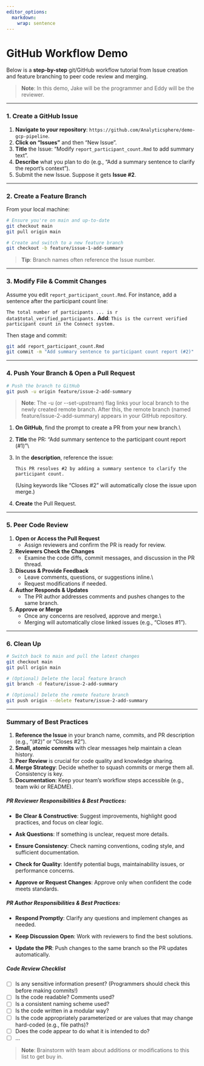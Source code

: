 ```yaml
---
editor_options: 
  markdown: 
    wrap: sentence
---
```


# GitHub Workflow Demo

Below is a **step-by-step** git/GitHub workflow tutorial from Issue creation and feature branching to peer code review and merging.

> **Note**: In this demo, Jake will be the programmer and Eddy will be the reviewer.

------------------------------------------------------------------------

### 1. Create a GitHub Issue

1.  **Navigate to your repository**: `https://github.com/Analyticsphere/demo-gcp-pipeline`.
2.  **Click on “Issues”** and then “New Issue”.
3.  **Title** the Issue: “Modify `report_participant_count.Rmd` to add summary text”.
4.  **Describe** what you plan to do (e.g., “Add a summary sentence to clarify the report’s context”).
5.  Submit the new Issue. Suppose it gets **Issue #2**.

------------------------------------------------------------------------

### 2. Create a Feature Branch

From your local machine:

``` bash
# Ensure you're on main and up-to-date
git checkout main
git pull origin main

# Create and switch to a new feature branch
git checkout -b feature/issue-1-add-summary
```

> **Tip**: Branch names often reference the Issue number.

------------------------------------------------------------------------

### 3. Modify File & Commit Changes

Assume you edit `report_participant_count.Rmd`.
For instance, add a sentence after the participant count line:

`The total number of participants ... is r data$total_verified_participants.` **Add**: `This is the current verified participant count in the Connect system.`

Then stage and commit:

``` bash
git add report_participant_count.Rmd
git commit -m "Add summary sentence to participant count report (#2)"
```

------------------------------------------------------------------------

### 4. Push Your Branch & Open a Pull Request

``` bash
# Push the branch to GitHub
git push -u origin feature/issue-2-add-summary
```
> **Note**: The -u (or --set-upstream) flag links your local branch to the newly created remote branch. After this, the remote branch (named feature/issue-2-add-summary) appears in your GitHub repository.

1.  **On GitHub**, find the prompt to create a PR from your new branch.\

2.  **Title** the PR: “Add summary sentence to the participant count report (#1)”\

3.  In the **description**, reference the issue:

    `This PR resolves #2 by adding a summary sentence to clarify the participant count.`

    (Using keywords like “Closes #2” will automatically close the issue upon merge.)

4.  **Create** the Pull Request.

------------------------------------------------------------------------

### 5. Peer Code Review

1.  **Open or Access the Pull Request**
    -   Assign reviewers and confirm the PR is ready for review.
2.  **Reviewers Check the Changes**
    -   Examine the code diffs, commit messages, and discussion in the PR thread.
3.  **Discuss & Provide Feedback**
    -   Leave comments, questions, or suggestions inline.\
    -   Request modifications if needed.
4.  **Author Responds & Updates**
    -   The PR author addresses comments and pushes changes to the same branch.
5.  **Approve or Merge**
    -   Once any concerns are resolved, approve and merge.\
    -   Merging will automatically close linked issues (e.g., “Closes #1”).

------------------------------------------------------------------------

### 6. Clean Up

``` bash
# Switch back to main and pull the latest changes
git checkout main
git pull origin main

# (Optional) Delete the local feature branch
git branch -d feature/issue-2-add-summary

# (Optional) Delete the remote feature branch
git push origin --delete feature/issue-2-add-summary
```

------------------------------------------------------------------------

### Summary of Best Practices

1.  **Reference the Issue** in your branch name, commits, and PR description (e.g., “(#2)” or “Closes #2”).
2.  **Small, atomic commits** with clear messages help maintain a clean history.
3.  **Peer Review** is crucial for code quality and knowledge sharing.
4.  **Merge Strategy**: Decide whether to squash commits or merge them all. Consistency is key.
5.  **Documentation**: Keep your team’s workflow steps accessible (e.g., team wiki or README).

##### PR *Reviewer* Responsibilities & Best Practices:

-   **Be Clear & Constructive**: Suggest improvements, highlight good practices, and focus on clear logic.

-   **Ask Questions**: If something is unclear, request more details.

-   **Ensure Consistency**: Check naming conventions, coding style, and sufficient documentation.

-   **Check for Quality**: Identify potential bugs, maintainability issues, or performance concerns.

-   **Approve or Request Changes**: Approve only when confident the code meets standards.

##### PR *Author* Responsibilities & Best Practices:

-   **Respond Promptly**: Clarify any questions and implement changes as needed.

-   **Keep Discussion Open**: Work with reviewers to find the best solutions.

-   **Update the PR**: Push changes to the same branch so the PR updates automatically.

##### Code Review Checklist

-   [ ] Is any sensitive information present? (Programmers should check this before making commits!)
-   [ ] Is the code readable? Comments used?
-   [ ] Is a consistent naming scheme used?
-   [ ] Is the code written in a modular way?
-   [ ] Is the code appropriately parameterized or are values that may change hard-coded (e.g., file paths)?
-   [ ] Does the code appear to do what it is intended to do?
-   [ ] ...

> **Note**: Brainstorm with team about additions or modifications to this list to get buy in.

